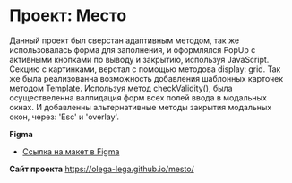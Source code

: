 # Проект: Место
Данный проект был сверстан адаптивным методом, так же использовалась форма для заполнения, и оформлялся PopUp с активными кнопками по выводу и закрытию, используя JavaScript. Секцию с картинками, верстал с помощью методова display: grid. Так же была реализованна возможность добавления шаблонных карточек методом Template. Используя метод checkValidity(), была осуществеленна валлидация форм всех полей ввода в модальных окнах. И добавленны альтернативные методы закрытия модальных окон, через: 'Esc' и 'overlay'.

**Figma**

* [Ссылка на макет в Figma](https://www.figma.com/file/2cn9N9jSkmxD84oJik7xL7/JavaScript.-Sprint-4?node-id=0%3A1)

**Сайт проекта**
https://olega-lega.github.io/mesto/